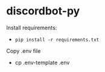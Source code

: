 # discordbot-py
Install requirements:
- `pip install -r requirements.txt`

Copy .env file
- cp .env-template .env

